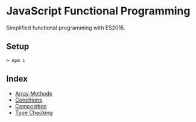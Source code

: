 # JavaScript Functional Programming

Simplified functional programming with ES2015.

## Setup

`> npm i`

## Index

* [Array Methods]('./examples/array/index.md')
* [Conditions]('./examples/conditions/index.md')
* [Composition]('./examples/composition/index.md')
* [Type Checking]('./examples/types/index.md')

